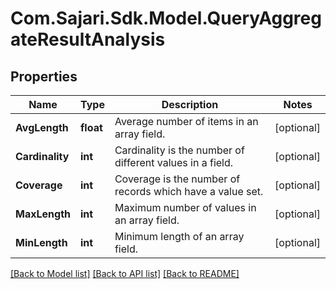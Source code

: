 # Com.Sajari.Sdk.Model.QueryAggregateResultAnalysis

## Properties

Name | Type | Description | Notes
------------ | ------------- | ------------- | -------------
**AvgLength** | **float** | Average number of items in an array field. | [optional] 
**Cardinality** | **int** | Cardinality is the number of different values in a field. | [optional] 
**Coverage** | **int** | Coverage is the number of records which have a value set. | [optional] 
**MaxLength** | **int** | Maximum number of values in an array field. | [optional] 
**MinLength** | **int** | Minimum length of an array field. | [optional] 

[[Back to Model list]](../README.md#documentation-for-models) [[Back to API list]](../README.md#documentation-for-api-endpoints) [[Back to README]](../README.md)

